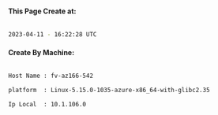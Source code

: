 
   
#### This Page Create at:

```bash

2023-04-11 - 16:22:28 UTC

```

#### Create By Machine:

```bash

Host Name : fv-az166-542

platform  : Linux-5.15.0-1035-azure-x86_64-with-glibc2.35

Ip Local  : 10.1.106.0

```


